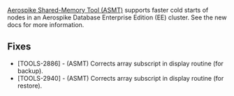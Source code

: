 [Aerospike Shared-Memory Tool (ASMT)](https://docs.aerospike.com/tools/asmt) supports faster cold starts of nodes in an Aerospike Database Enterprise Edition (EE) cluster. See the new docs for more information.

## Fixes
* [TOOLS-2886] - (ASMT) Corrects array subscript in display routine (for backup).
* [TOOLS-2940] - (ASMT) Corrects array subscript in display routine (for restore).
